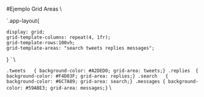 #Ejemplo Grid Areas  \
 
`.app-layout{
    
    display: grid;
    grid-template-columns: repeat(4, 1fr);
    grid-template-rows:100vh;
    grid-template-areas: "search tweets replies messages";
} `  \

`.tweets   { background-color: #A2DED0; grid-area: tweets;}
  .replies  { background-color: #F4D03F; grid-area: replies;}
  .search   { background-color: #6C7A89; grid-area: search;}
  .messages { background-color: #59ABE3; grid-area: messages;}`  \